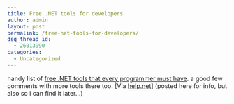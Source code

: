 ```yaml
---
title: Free .NET tools for developers
author: admin
layout: post
permalink: /free-net-tools-for-developers/
dsq_thread_id:
  - 26013990
categories:
  - Uncategorized
---
```

handy list of [free .NET tools that every programmer must have][1]. a good few comments with more tools there too. [Via [help.net][2]] (posted here for info, but also so i can find it later&#8230;)

 [1]: http://www.dotnetjunkies.com/WebLog/richardslade/archive/2005/10/29/133481.aspx
 [2]: http://weblogs.asp.net/pleloup/archive/2005/11/01/429149.aspx